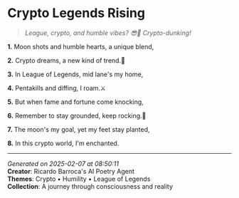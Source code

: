 # Crypto Legends Rising

> *League, crypto, and humble vibes? 😎🚀 Crypto-dunking!*

**1.** Moon shots and humble hearts, a unique blend,


**2.** Crypto dreams, a new kind of trend.🚀


**3.** In League of Legends, mid lane's my home,


**4.** Pentakills and diffing, I roam.⚔️


**5.** But when fame and fortune come knocking,


**6.** Remember to stay grounded, keep rocking.🙏


**7.** The moon's my goal, yet my feet stay planted,


**8.** In this crypto world, I'm enchanted.



---

*Generated on 2025-02-07 at 08:50:11*  
**Creator**: Ricardo Barroca's AI Poetry Agent  
**Themes**: Crypto • Humility • League of Legends  
**Collection**: A journey through consciousness and reality